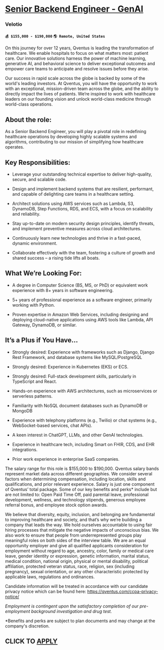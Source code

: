 # [Senior Backend Engineer - GenAI](https://www.remotewlb.com/apply/senior-backend-engineer-genai)  
### Velotio  
#### `💰 $155,000 - $190,000` `🌎 Remote, United States`  

On this journey for over 12 years, Qventus is leading the transformation of healthcare. We enable hospitals to focus on what matters most: patient care. Our innovative solutions harness the power of machine learning, generative AI, and behavioral science to deliver exceptional outcomes and empower care teams to anticipate and resolve issues before they arise.

Our success in rapid scale across the globe is backed by some of the world's leading investors. At Qventus, you will have the opportunity to work with an exceptional, mission-driven team across the globe, and the ability to directly impact the lives of patients. We’re inspired to work with healthcare leaders on our founding vision and unlock world-class medicine through world-class operations.

## About the role:

As a Senior Backend Engineer, you will play a pivotal role in redefining healthcare operations by developing highly scalable systems and algorithms, contributing to our mission of simplifying how healthcare operates.

##  **Key Responsibilities:**

  * Leverage your outstanding technical expertise to deliver high-quality, secure, and scalable code.

  * Design and implement backend systems that are resilient, performant, and capable of delighting care teams in a healthcare setting.

  * Architect solutions using AWS services such as Lambda, S3, DynamoDB, Step Functions, RDS, and ECS, with a focus on scalability and reliability.

  * Stay up-to-date on modern security design principles, identify threats, and implement preventive measures across cloud architectures.

  * Continuously learn new technologies and thrive in a fast-paced, dynamic environment.

  * Collaborate effectively with the team, fostering a culture of growth and shared success – a rising tide lifts all boats.

##  **What We’re Looking For:**

  * A degree in Computer Science (BS, MS, or PhD) or equivalent work experience with 8+ years in software engineering.

  * 5+ years of professional experience as a software engineer, primarily working with Python.

  * Proven expertise in Amazon Web Services, including designing and deploying cloud-native applications using AWS tools like Lambda, API Gateway, DynamoDB, or similar.

##  **It’s a Plus if You Have…**

  * Strongly desired: Experience with frameworks such as Django, Django Rest Framework, and database systems like MySQL/PostgreSQL 

  * Strongly desired: Experience in Kubernetes (EKS) or ECS.

  * Strongly desired: Full-stack development skills, particularly in TypeScript and React.

  * Hands-on experience with AWS architectures, such as microservices or serverless patterns.

  * Familiarity with NoSQL document databases such as DynamoDB or MongoDB

  * Experience with telephony platforms (e.g., Twilio) or chat systems (e.g., WebSocket-based services, chat APIs).

  * A keen interest in ChatGPT, LLMs, and other GenAI technologies.

  * Experience in healthcare tech, including Smart on FHIR, CDS, and EHR integrations.

  * Prior work experience in enterprise SaaS companies.

The salary range for this role is $155,000 to $190,000. Qventus salary bands represent market data across different geographies. We consider several factors when determining compensation, including location, skills and qualifications, and prior relevant experience. Salary is just one component of Qventus’ total package. Some of our key benefits and perks* include but are not limited to: Open Paid Time Off, paid parental leave, professional development, wellness, and technology stipends, generous employee referral bonus, and employee stock option awards.

We believe that diversity, equity, inclusion, and belonging are fundamental to improving healthcare and society, and that’s why we’re building a company that leads the way. We hold ourselves accountable to using fair hiring processes that mitigate the negative impacts of unconscious bias. We also work to ensure that people from underrepresented groups play meaningful roles on both sides of the interview table. We are an equal opportunity employer and give all qualified applicants consideration for employment without regard to age, ancestry, color, family or medical care leave, gender identity or expression, genetic information, marital status, medical condition, national origin, physical or mental disability, political affiliation, protected veteran status, race, religion, sex (including pregnancy), sexual orientation, or any other characteristic protected by applicable laws, regulations and ordinances.

Candidate information will be treated in accordance with our candidate privacy notice which can be found here: https://qventus.com/ccpa-privacy-notice/

 _Employment is contingent upon the satisfactory completion of our pre-employment background investigation and drug test._

*Benefits and perks are subject to plan documents and may change at the company's discretion. 

  
## CLICK TO [APPLY](https://www.remotewlb.com/apply/senior-backend-engineer-genai)

